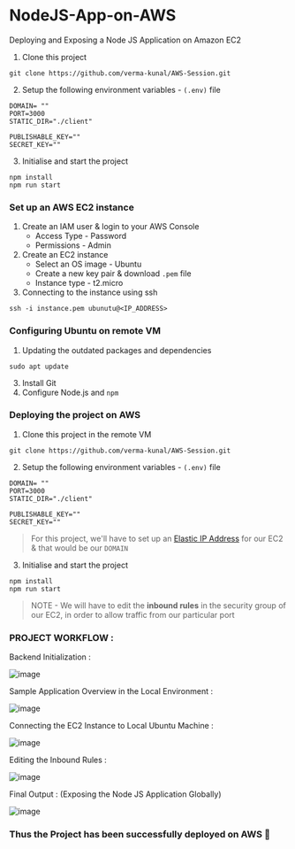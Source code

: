 # NodeJS-App-on-AWS
Deploying and Exposing a Node JS Application on Amazon EC2

1. Clone this project
```
git clone https://github.com/verma-kunal/AWS-Session.git
```
2. Setup the following environment variables - `(.env)` file
```
DOMAIN= ""
PORT=3000
STATIC_DIR="./client"

PUBLISHABLE_KEY=""
SECRET_KEY=""
```
3. Initialise and start the project
```
npm install
npm run start
```

### Set up an AWS EC2 instance

1. Create an IAM user & login to your AWS Console
    - Access Type - Password
    - Permissions - Admin
2. Create an EC2 instance
    - Select an OS image - Ubuntu
    - Create a new key pair & download `.pem` file
    - Instance type - t2.micro
3. Connecting to the instance using ssh
```
ssh -i instance.pem ubunutu@<IP_ADDRESS>
```

### Configuring Ubuntu on remote VM

1. Updating the outdated packages and dependencies
```
sudo apt update
```
3. Install Git  
4. Configure Node.js and `npm`

### Deploying the project on AWS

1. Clone this project in the remote VM
```
git clone https://github.com/verma-kunal/AWS-Session.git
```
2. Setup the following environment variables - `(.env)` file
```
DOMAIN= ""
PORT=3000
STATIC_DIR="./client"

PUBLISHABLE_KEY=""
SECRET_KEY=""
```
> For this project, we'll have to set up an [Elastic IP Address](https://docs.aws.amazon.com/AWSEC2/latest/UserGuide/elastic-ip-addresses-eip.html) for our EC2 & that would be our `DOMAIN`

3. Initialise and start the project
```
npm install
npm run start
```

> NOTE - We will have to edit the **inbound rules** in the security group of our EC2, in order to allow traffic from our particular port
### PROJECT WORKFLOW :

Backend Initialization :

![image](https://github.com/vighas-ks-16/NodeJS-App-on-AWS/assets/107311113/a74d2798-d7ec-403e-ad02-1513c6125adb)


Sample Application Overview in the Local Environment :

![image](https://github.com/vighas-ks-16/NodeJS-App-on-AWS/assets/107311113/6d245816-c3dd-446c-a0f7-5009e15c4d35)


Connecting the EC2 Instance to Local Ubuntu Machine :

![image](https://github.com/vighas-ks-16/NodeJS-App-on-AWS/assets/107311113/bc2776bd-516e-4c10-a866-7401b936b1e9)


Editing the Inbound Rules :

![image](https://github.com/vighas-ks-16/NodeJS-App-on-AWS/assets/107311113/4e92e48c-acbe-4fc2-ab35-cdf68e0e05b8)


Final Output : (Exposing the Node JS Application Globally)

![image](https://github.com/vighas-ks-16/NodeJS-App-on-AWS/assets/107311113/30ecb4d5-5396-44e4-a845-345ebadd85eb)







### Thus the Project has been successfully deployed on AWS 🎉
